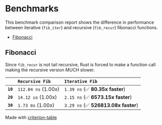 # Benchmarks

This benchmark comparison report shows the difference in performance between iterative (`fib_iter`) and recursive
(`fib_recur`) fibonacci functions.

- [Fibonacci](#fibonacci)

## Fibonacci

Since `fib_recur` is not tail recursive, Rust is forced to make a function call making the recursive version MUCH slower.

|          | `Recursive Fib`           | `Iterative Fib`                      |
|:---------|:--------------------------|:------------------------------------ |
| **`10`** | `112.04 ns` (1.00x)       | `1.39 ns` (✅ **80.35x faster**)      |
| **`20`** | `14.12 us` (1.00x)        | `2.15 ns` (✅ **6573.15x faster**)    |
| **`30`** | `1.73 ms` (1.00x)         | `3.29 ns` (✅ **526813.08x faster**)  |

Made with [criterion-table](https://github.com/nu11ptr/criterion-table)
